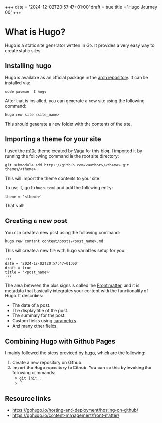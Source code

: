 +++
date = '2024-12-02T20:57:47+01:00'
draft = true
title = 'Hugo Journey 00'
+++

# What is Hugo?

Hugo is a static site generator written in Go. It provides a very easy way to create static sites. 

## Installing hugo

Hugo is available as an official package in the [arch repository](https://archlinux.org/packages/extra/x86_64/hugo/). It can be installed via:

```
sudo pacman -S hugo
```

After that is installed, you can generate a new site using the following command:

```
hugo new site <site_name>
```

This should generate a new folder with the contents of the site.

## Importing a theme for your site

I used the [m10c](https://themes.gohugo.io/themes/hugo-theme-m10c/) theme created by [Vaga](https://vaga.io/) for this blog. I imported it by running the following command in the root site directory:

```
git submodule add https://github.com/<author>/<theme>.git themes/<theme>
```

This will import the theme contents to your site.

To use it, go to `hugo.toml` and add the following entry:

```
theme = '<theme>'
```

That's all!

## Creating a new post

You can create a new post using the following command:

```
hugo new content content/posts/<post_name>.md
```

This will create a new file with hugo variables setup for you:

```
+++
date = '2024-12-02T20:57:47+01:00'
draft = true
title = '<post_name>'
+++
```

The area between the plus signs is called the [Front matter](https://gohugo.io/content-management/front-matter/), and it is metadata that basically integrates your content with the functionality of Hugo. It describes:

- The date of a post.
- The display title of the post.
- The summary for the post.
- Custom fields using [parameters](https://gohugo.io/content-management/front-matter/#parameters).
- And many other fields.

## Combining Hugo with Github Pages

I mainly followed the steps provided by [hugo](https://gohugo.io/hosting-and-deployment/hosting-on-github/), which are the following:

1. Create a new repository on Github.
2. Import the Hugo repository to Github. You can do this by invoking the following commands:
    - `git init .`
    - ``

## Resource links

- https://gohugo.io/hosting-and-deployment/hosting-on-github/
- https://gohugo.io/content-management/front-matter/